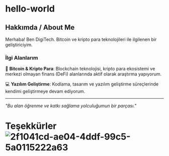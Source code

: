 # hello-world
## Hakkımda / About Me
Merhaba! Ben DigiTech. Bitcoin ve kripto para teknolojileri ile ilgilenen bir geliştiriciyim.
### İlgi Alanlarım
🔷 **Bitcoin & Kripto Para**: Blockchain teknolojisi, kripto para ekosistemi ve merkezi olmayan finans (DeFi) alanlarında aktif olarak araştırma yapıyorum.

💻 **Yazılım Geliştirme**: Kodlama, tasarım ve yazılım geliştirme süreçlerinde kendimi geliştirmeye devam ediyorum.

---

*"Bu alan öğrenme ve katkı sağlama yolculuğumun bir parçası."*
# Teşekkürler![2f1041cd-ae04-4ddf-99c5-5a0115222a63](https://github.com/user-attachments/assets/4cb3ee40-aa41-41a6-97c4-d22c68233a67)
